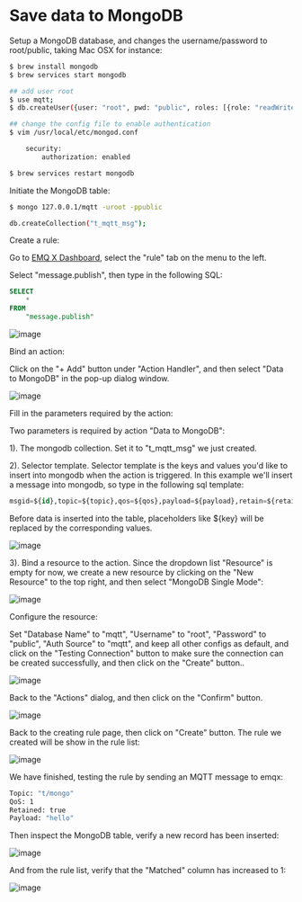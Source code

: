 # Save data to MongoDB
Setup a MongoDB database, and changes the username/password to root/public, taking Mac OSX for instance:

```bash
$ brew install mongodb
$ brew services start mongodb

## add user root
$ use mqtt;
$ db.createUser({user: "root", pwd: "public", roles: [{role: "readWrite", db: "mqtt"}]});

## change the config file to enable authentication
$ vim /usr/local/etc/mongod.conf

    security:
        authorization: enabled

$ brew services restart mongodb
```

Initiate the MongoDB table:

```bash
$ mongo 127.0.0.1/mqtt -uroot -ppublic

db.createCollection("t_mqtt_msg");
```

Create a rule:

Go to [EMQ X Dashboard](http://127.0.0.1:18083/#/rules), select the "rule" tab on the menu to the left.

Select "message.publish", then type in the following SQL:

```sql
SELECT
    *
FROM
    "message.publish"
```

![image](./assets/rule-engine/mysql_sql_1.png)

Bind an action:

Click on the "+ Add" button under "Action Handler", and then select
"Data to MongoDB" in the pop-up dialog window.

![image](./assets/rule-engine/mongo_action_0.png)

Fill in the parameters required by the action:

Two parameters is required by action "Data to MongoDB":

1). The mongodb collection. Set it to "t_mqtt_msg" we just created.

2). Selector template. Selector template is the keys and values you'd
like to insert into mongodb when the action is triggered. In this
example we'll insert a message into mongodb, so type in the following
sql
template:

```sql
msgid=${id},topic=${topic},qos=${qos},payload=${payload},retain=${retain},arrived=${timestamp}
```

Before data is inserted into the table, placeholders like \${key} will
be replaced by the corresponding values.

![image](./assets/rule-engine/mongo_action_1.png)

3). Bind a resource to the action. Since the dropdown list "Resource"
is empty for now, we create a new resource by clicking on the "New
Resource" to the top right, and then select "MongoDB Single Mode":

![image](./assets/rule-engine/mongo_action_2.png)

Configure the resource:

Set "Database Name" to "mqtt", "Username" to "root", "Password" to
"public", "Auth Source" to "mqtt", and keep all other configs as
default, and click on the "Testing Connection" button to make sure the
connection can be created successfully, and then click on the "Create"
button..

![image](./assets/rule-engine/mongo_resource_0.png)

Back to the "Actions" dialog, and then click on the "Confirm" button.

![image](./assets/rule-engine/mongo_action_3.png)

Back to the creating rule page, then click on "Create" button. The rule we created will be show in the rule list:

![image](./assets/rule-engine/mongo_rule_overview_0.png)

We have finished, testing the rule by sending an MQTT message to emqx:

```bash
Topic: "t/mongo"
QoS: 1
Retained: true
Payload: "hello"
```

Then inspect the MongoDB table, verify a new record has been inserted:

![image](./assets/rule-engine/mongo_result.png)

And from the rule list, verify that the "Matched" column has increased
to 1:

![image](./assets/rule-engine/mongo_rule_overview_1.png)
